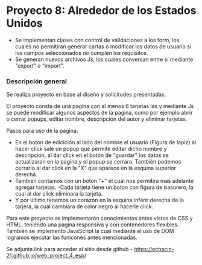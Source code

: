 # Proyecto 8: Alrededor de los Estados Unidos

- Se implementan clases con control de validaciones a los form, los cuales no permitiran generar cartas o modificar los datos de usuario si los campos seleccionados no cumplen los requisitos. 
- Se generan nuevos archivos Js, los cuales conversan entre sí mediante "export" e "import".


### Descripción general

Se realiza proyecto en base al diseño y solicitudes presentadas. 

El proyecto consta de una pagina con al menos 6 tarjetas las y mediante Js se puede modificar algunos aspectos de la pagina, 
como por ejemplo abrir o cerrar popups, editar nombre, descripción del autor y eliminar tarjetas. 

Pasos para uso de la pagina: 
- En el botón de edicición al lado del nombre el usuario (Figura de lapiz) al hacer click sale un popup que permite 
editar dicho nombre y descripción, al dar click en el botón de "guardar" los datos se actualizaran en la pagina y el popup se cerrara. También podemos cerrarlo al dar click en la "X" que aparece en la 
esquina superior derecha. 
- Tambien contamos con un boton "+" el cual nos permitira mas adelante agregar tarjetas. 
-Cada tarjeta tiene un boton con figura de basurero, la cual al dar click eliminara la tarjeta.
- Y por último tenemos un corazón en la esquina inferir derecha de la tarjera, la cual cambiara de color negro al hacerle click. 

Para este proyecto se implementarón conocimientos antes vistos de CSS y HTML, teniendo una pagina responsiva y con contenedores flexibles. 
También se implemento JavaScript la cual mediante el uso de DOM logramos ejecutar las funicones antes mencionadas. 

Se adjunta link para acceder al sitio desde github - https://echacin-21.github.io/web_project_4_esp/